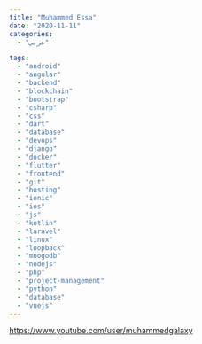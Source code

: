 ```yaml
---
title: "Muhammed Essa"
date: "2020-11-11"
categories:
  - "عربي"

tags:
  - "android"
  - "angular"
  - "backend"
  - "blockchain"
  - "bootstrap"
  - "csharp"
  - "css"
  - "dart"
  - "database"
  - "devops"
  - "django"
  - "docker"
  - "flutter"
  - "frontend"
  - "git"
  - "hosting"
  - "ionic"
  - "ios"
  - "js"
  - "kotlin"
  - "laravel"
  - "linux"
  - "loopback"
  - "mnogodb"
  - "nodejs"
  - "php"
  - "project-management"
  - "python"
  - "database"
  - "vuejs"
---
```


https://www.youtube.com/user/muhammedgalaxy
